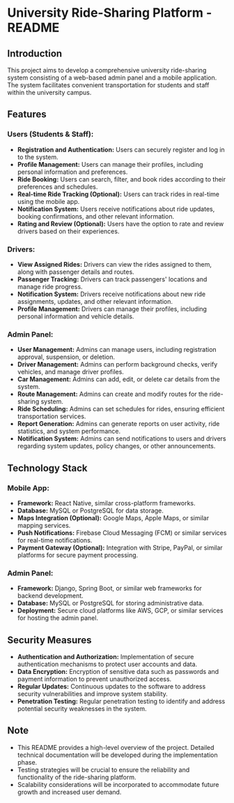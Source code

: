 # University Ride-Sharing Platform - README

## Introduction

This project aims to develop a comprehensive university ride-sharing system consisting of a web-based admin panel and a mobile application. The system facilitates convenient transportation for students and staff within the university campus.

## Features

### Users (Students & Staff):

- **Registration and Authentication:** Users can securely register and log in to the system.
- **Profile Management:** Users can manage their profiles, including personal information and preferences.
- **Ride Booking:** Users can search, filter, and book rides according to their preferences and schedules.
- **Real-time Ride Tracking (Optional):** Users can track rides in real-time using the mobile app.
- **Notification System:** Users receive notifications about ride updates, booking confirmations, and other relevant information.
- **Rating and Review (Optional):** Users have the option to rate and review drivers based on their experiences.

### Drivers:

- **View Assigned Rides:** Drivers can view the rides assigned to them, along with passenger details and routes.
- **Passenger Tracking:** Drivers can track passengers' locations and manage ride progress.
- **Notification System:** Drivers receive notifications about new ride assignments, updates, and other relevant information.
- **Profile Management:** Drivers can manage their profiles, including personal information and vehicle details.

### Admin Panel:

- **User Management:** Admins can manage users, including registration approval, suspension, or deletion.
- **Driver Management:** Admins can perform background checks, verify vehicles, and manage driver profiles.
- **Car Management:** Admins can add, edit, or delete car details from the system.
- **Route Management:** Admins can create and modify routes for the ride-sharing system.
- **Ride Scheduling:** Admins can set schedules for rides, ensuring efficient transportation services.
- **Report Generation:** Admins can generate reports on user activity, ride statistics, and system performance.
- **Notification System:** Admins can send notifications to users and drivers regarding system updates, policy changes, or other announcements.

## Technology Stack

### Mobile App:

- **Framework:** React Native, similar cross-platform frameworks.
- **Database:** MySQL or PostgreSQL for data storage.
- **Maps Integration (Optional):** Google Maps, Apple Maps, or similar mapping services.
- **Push Notifications:** Firebase Cloud Messaging (FCM) or similar services for real-time notifications.
- **Payment Gateway (Optional):** Integration with Stripe, PayPal, or similar platforms for secure payment processing.

### Admin Panel:

- **Framework:** Django, Spring Boot, or similar web frameworks for backend development.
- **Database:** MySQL or PostgreSQL for storing administrative data.
- **Deployment:** Secure cloud platforms like AWS, GCP, or similar services for hosting the admin panel.

## Security Measures

- **Authentication and Authorization:** Implementation of secure authentication mechanisms to protect user accounts and data.
- **Data Encryption:** Encryption of sensitive data such as passwords and payment information to prevent unauthorized access.
- **Regular Updates:** Continuous updates to the software to address security vulnerabilities and improve system stability.
- **Penetration Testing:** Regular penetration testing to identify and address potential security weaknesses in the system.

## Note

- This README provides a high-level overview of the project. Detailed technical documentation will be developed during the implementation phase.
- Testing strategies will be crucial to ensure the reliability and functionality of the ride-sharing platform.
- Scalability considerations will be incorporated to accommodate future growth and increased user demand.
